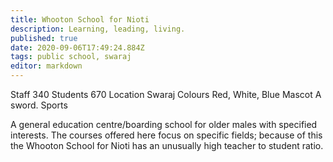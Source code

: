 ```yaml
---
title: Whooton School for Nioti
description: Learning, leading, living.
published: true
date: 2020-09-06T17:49:24.884Z
tags: public school, swaraj
editor: markdown
---
```


Staff 	340
Students 	670
Location 	Swaraj
Colours 	Red, White, Blue
Mascot 	A sword.
Sports 	

A general education centre/boarding school for older males with specified interests. The courses offered here focus on specific fields; because of this the Whooton School for Nioti has an unusually high teacher to student ratio. 